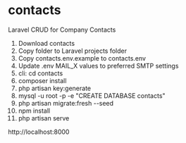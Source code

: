 # contacts
Laravel CRUD for Company Contacts

1. Download contacts
2. Copy folder to Laravel projects folder
3. Copy contacts\.env.example to contacts\.env
4. Update .env MAIL_X values to preferred SMTP settings
5. cli: cd contacts
6. composer install
7. php artisan key:generate
8. mysql -u root -p -e "CREATE DATABASE contacts"
9. php artisan migrate:fresh --seed
10. npm install
11. php artisan serve

http://localhost:8000
